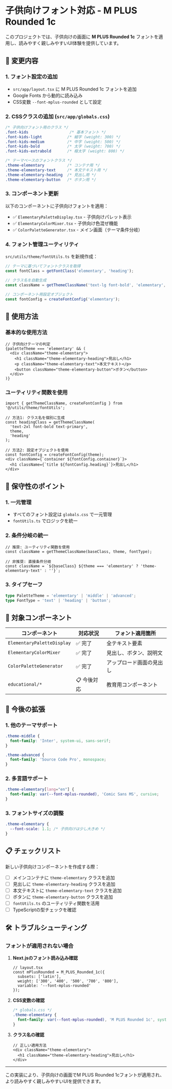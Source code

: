 # 子供向けフォント対応 - M PLUS Rounded 1c

このプロジェクトでは、子供向けの画面に **M PLUS Rounded 1c** フォントを適用し、読みやすく親しみやすいUI体験を提供しています。

## 📝 変更内容

### 1. フォント設定の追加

- `src/app/layout.tsx` に M PLUS Rounded 1c フォントを追加
- Google Fonts から動的に読み込み
- CSS変数 `--font-mplus-rounded` として設定

### 2. CSSクラスの追加 (`src/app/globals.css`)

```css
/* 子供向けフォント用のクラス */
.font-kids                  /* 基本フォント */
.font-kids-light           /* 細字 (weight: 300) */
.font-kids-medium          /* 中字 (weight: 500) */
.font-kids-bold            /* 太字 (weight: 700) */
.font-kids-extrabold       /* 極太字 (weight: 800) */

/* テーマベースのフォントクラス */
.theme-elementary          /* コンテナ用 */
.theme-elementary-text     /* 本文テキスト用 */
.theme-elementary-heading  /* 見出し用 */
.theme-elementary-button   /* ボタン用 */
```

### 3. コンポーネント更新

以下のコンポーネントに子供向けフォントを適用：

- ✅ `ElementaryPaletteDisplay.tsx` - 子供向けパレット表示
- ✅ `ElementaryColorMixer.tsx` - 子供向け色混ぜ機能
- ✅ `ColorPaletteGenerator.tsx` - メイン画面（テーマ条件分岐）

### 4. フォント管理ユーティリティ

`src/utils/theme/fontUtils.ts` を新規作成：

```typescript
// テーマに基づいてフォントクラスを取得
const fontClass = getFontClass('elementary', 'heading');

// クラス名を自動生成
const className = getThemeClassName('text-lg font-bold', 'elementary', 'heading');

// コンポーネント用設定オブジェクト
const fontConfig = createFontConfig('elementary');
```

## 🎨 使用方法

### 基本的な使用方法

```tsx
// 子供向けテーマの判定
{paletteTheme === 'elementary' && (
  <div className="theme-elementary">
    <h1 className="theme-elementary-heading">見出し</h1>
    <p className="theme-elementary-text">本文テキスト</p>
    <button className="theme-elementary-button">ボタン</button>
  </div>
)}
```

### ユーティリティ関数を使用

```tsx
import { getThemeClassName, createFontConfig } from '@/utils/theme/fontUtils';

// 方法1: クラス名を個別に生成
const headingClass = getThemeClassName(
  'text-2xl font-bold text-primary', 
  theme, 
  'heading'
);

// 方法2: 設定オブジェクトを使用
const fontConfig = createFontConfig(theme);
<div className={`container ${fontConfig.container}`}>
  <h1 className={`title ${fontConfig.heading}`}>見出し</h1>
</div>
```

## 🔧 保守性のポイント

### 1. 一元管理
- すべてのフォント設定は `globals.css` で一元管理
- `fontUtils.ts` でロジックを統一

### 2. 条件分岐の統一
```tsx
// 推奨: ユーティリティ関数を使用
const className = getThemeClassName(baseClass, theme, fontType);

// 非推奨: 直接条件分岐
const className = `${baseClass} ${theme === 'elementary' ? 'theme-elementary-text' : ''}`;
```

### 3. タイプセーフ
```typescript
type PaletteTheme = 'elementary' | 'middle' | 'advanced';
type FontType = 'text' | 'heading' | 'button';
```

## 🎯 対象コンポーネント

| コンポーネント | 対応状況 | フォント適用箇所 |
|---|---|---|
| `ElementaryPaletteDisplay` | ✅ 完了 | 全テキスト要素 |
| `ElementaryColorMixer` | ✅ 完了 | 見出し、ボタン、説明文 |
| `ColorPaletteGenerator` | ✅ 完了 | アップロード画面の見出し |
| `educational/*` | 📋 今後対応 | 教育用コンポーネント |

## 🚀 今後の拡張

### 1. 他のテーマサポート
```css
.theme-middle {
  font-family: 'Inter', system-ui, sans-serif;
}

.theme-advanced {
  font-family: 'Source Code Pro', monospace;
}
```

### 2. 多言語サポート
```css
.theme-elementary[lang="en"] {
  font-family: var(--font-mplus-rounded), 'Comic Sans MS', cursive;
}
```

### 3. フォントサイズの調整
```css
.theme-elementary {
  --font-scale: 1.1; /* 子供向けは少し大きめ */
}
```

## 📋 チェックリスト

新しい子供向けコンポーネントを作成する際：

- [ ] メインコンテナに `theme-elementary` クラスを追加
- [ ] 見出しに `theme-elementary-heading` クラスを追加
- [ ] 本文テキストに `theme-elementary-text` クラスを追加
- [ ] ボタンに `theme-elementary-button` クラスを追加
- [ ] `fontUtils.ts` のユーティリティ関数を活用
- [ ] TypeScriptの型チェックを確認

## 🛠 トラブルシューティング

### フォントが適用されない場合

1. **Next.jsのフォント読み込み確認**
   ```tsx
   // layout.tsx
   const mPlusRounded = M_PLUS_Rounded_1c({ 
     subsets: ['latin'], 
     weight: ['300', '400', '500', '700', '800'],
     variable: '--font-mplus-rounded'
   });
   ```

2. **CSS変数の確認**
   ```css
   /* globals.css */
   .theme-elementary {
     font-family: var(--font-mplus-rounded), 'M PLUS Rounded 1c', system-ui, sans-serif;
   }
   ```

3. **クラス名の確認**
   ```tsx
   // 正しい適用方法
   <div className="theme-elementary">
     <h1 className="theme-elementary-heading">見出し</h1>
   </div>
   ```

---

この実装により、子供向けの画面でM PLUS Rounded 1cフォントが適用され、より読みやすく親しみやすいUIを提供できます。
